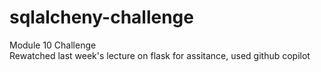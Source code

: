 # sqlalcheny-challenge
Module 10 Challenge <br />
Rewatched last week's lecture on flask for assitance, used github copilot
